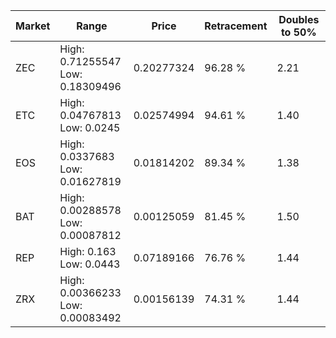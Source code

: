 | Market | Range | Price| Retracement | Doubles to 50% |
| --- | --- | --- | --- | --- |
| ZEC | High: 0.71255547<br />Low: 0.18309496 | 0.20277324 | 96.28 % | 2.21 |
| ETC | High: 0.04767813<br />Low: 0.0245 | 0.02574994 | 94.61 % | 1.40 |
| EOS | High: 0.0337683<br />Low: 0.01627819 | 0.01814202 | 89.34 % | 1.38 |
| BAT | High: 0.00288578<br />Low: 0.00087812 | 0.00125059 | 81.45 % | 1.50 |
| REP | High: 0.163<br />Low: 0.0443 | 0.07189166 | 76.76 % | 1.44 |
| ZRX | High: 0.00366233<br />Low: 0.00083492 | 0.00156139 | 74.31 % | 1.44 |
